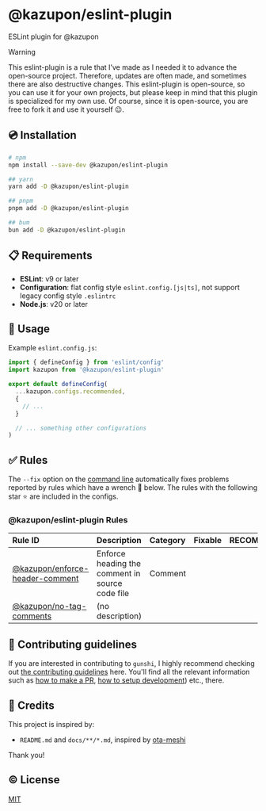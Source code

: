 # @kazupon/eslint-plugin

ESLint plugin for @kazupon

<!-- eslint-disable markdown/no-missing-label-refs -->

> [!WARNING]
> This eslint-plugin is a rule that I’ve made as I needed it to advance the open-source project.
> Therefore, updates are often made, and sometimes there are also destructive changes.
> This eslint-plugin is open-source, so you can use it for your own projects, but please keep in mind that this plugin is specialized for my own use.
> Of course, since it is open-source, you are free to fork it and use it yourself 😉.

<!-- eslint-enable markdown/no-missing-label-refs -->

## 💿 Installation

```sh
# npm
npm install --save-dev @kazupon/eslint-plugin

## yarn
yarn add -D @kazupon/eslint-plugin

## pnpm
pnpm add -D @kazupon/eslint-plugin

## bum
bun add -D @kazupon/eslint-plugin
```

## 📋 Requirements

- **ESLint**: v9 or later
- **Configuration**: flat config style `eslint.config.[js|ts]`, not support legacy config style `.eslintrc`
- **Node.js**: v20 or later

## 🚀 Usage

Example `eslint.config.js`:

```js
import { defineConfig } from 'eslint/config'
import kazupon from '@kazupon/eslint-plugin'

export default defineConfig(
  ...kazupon.configs.recommended,
  {
    // ...
  }

  // ... something other configurations
)
```

## ✅ Rules

The `--fix` option on the [command line](https://eslint.org/docs/user-guide/command-line-interface#fixing-problems) automatically fixes problems reported by rules which have a wrench 🔧 below.
The rules with the following star ⭐ are included in the configs.

<!--RULES_TABLE_START-->

### @kazupon/eslint-plugin Rules

| Rule ID                                                                                                | Description                                     | Category | Fixable | RECOMMENDED |
| :----------------------------------------------------------------------------------------------------- | :---------------------------------------------- | :------- | :-----: | :---------: |
| [@kazupon/enforce-header-comment](https://eslint-plugin.kazupon.dev/rules/enforce-header-comment.html) | Enforce heading the comment in source code file | Comment  |         |     ⭐      |
| [@kazupon/no-tag-comments](https://eslint-plugin.kazupon.dev/rules/no-tag-comments.html)               | (no description)                                |          |         |             |

<!--RULES_TABLE_END-->

## 🙌 Contributing guidelines

If you are interested in contributing to `gunshi`, I highly recommend checking out [the contributing guidelines](/CONTRIBUTING.md) here. You'll find all the relevant information such as [how to make a PR](/CONTRIBUTING.md#pull-request-guidelines), [how to setup development](/CONTRIBUTING.md#development-setup)) etc., there.

## 💖 Credits

This project is inspired by:

- `README.md` and `docs/**/*.md`, inspired by [ota-meshi](https://github.com/ota-meshi)

Thank you!

## ©️ License

[MIT](http://opensource.org/licenses/MIT)
